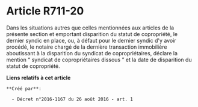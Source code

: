 # Article R711-20

Dans les situations autres que celles mentionnées aux articles de la présente section et emportant disparition du statut de
copropriété, le dernier syndic en place, ou, à défaut pour le dernier syndic d'y avoir procédé, le notaire chargé de la
dernière transaction immobilière aboutissant à la disparition du syndicat de copropriétaires, déclare la mention “ syndicat
de copropriétaires dissous ” et la date de disparition du statut de copropriété.

**Liens relatifs à cet article**

	**Créé par**:

	  - Décret n°2016-1167 du 26 août 2016 - art. 1
